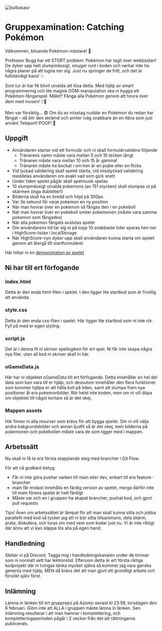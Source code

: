 ![bulbasaur](./assets/background.png)

# Gruppexamination: Catching Pokémon

Välkommen, blivande Pokémon-mästare! 🌟

Professor Bugg har ett STORT problem: Pokémon har tagit över webbsidan! De dyker upp helt slumpmässigt, smyger runt i koden och verkar inte ha några planer på att lugna ner sig. Just nu springer de fritt, och det är fullständigt kaos! 💥

Som tur är har NI blivit utvalda att lösa detta. Med hjälp av smart programmering och lite magisk DOM-manipulation ska ni bygga ett Pokémon-fångarspel. Målet? Fånga alla Pokémon genom att hovra över dem med musen! 🖱️🎯

Men var försiktig… 😨 Om du av misstag nuddar en Pokémon du redan har fångat – då blir den skrämd och smiter iväg snabbare än en Abra som just använt Teleport! POOF! 💨

## Uppgift

* Användaren startar vid ett formulär och ni skall formulärvalidera följande
  - Tränarens namn måste vara mellan 5 och 10 tecken långt
  - Tränaren måste vara mellan 10 och 15 år gammal
  - Tränaren måste ha bockat i om hen är en pojke eller en flicka
* Vid lyckad validering skall spelet starta, vid misslyckad validering meddelas användaren om exakt vad som gick snett
* Under tiden spelet pågår skall spelmusik spelas
* 10 slumpmässigt utvalda pokemons (av 151 stycken) skall slumpas ut på skärmen (inga dubletter!)
* Bilderna skall ha en bredd och höjd på 300px.
* Var 3e sekund får varje pokemon en ny position
* När man hovrar över en pokemon så fångas den i en pokeboll
* När man hovrar över en pokeboll smiter pokemonen (måste vara samma pokemon som fångades)
* När alla pokemon fångats avslutas spelet
* Om användarens tid tar sig in på topp 10 snabbaste tider sparas hen ner i HighScore-listan i localStorage
* När HighScore-vyn dyker upp skall användaren kunna starta om spelet genom att återgå till startformuläret

Här hittar ni en [demonstration av spelet](https://drive.google.com/file/d/1XqZY1tBt95HNET9k9-ZnyZomu4RcXfEs/view?usp=sharing)

## Ni har till ert förfogande

### index.html

Detta är den enda html-filen i spelet. I den ligger lite startkod som är frivillig att använda.

### style.css

Detta är den enda css-filen i spelet. Här ligger lite startkod som ni inte rör. Fyll på med er egen styling.

### script.js

Det är i denna fil ni skriver spellogiken för ert spel. Ni får inte skapa några nya filer, utan all kod ni skriver skall in här.

### oGameData.js

Här har ni objektet oGameData till ert förfogande. Detta innehåller en hel del data som kan vara till er hjälp, och dessutom innehåller den flera funktioner som kommer hjälpa er att hålla koll på tiden, samt att slumpa fram nya positioner åt era pokemonbilder.
Rör helst inte koden, men om ni vill döpa om objektet till något kortare så är det okej.

### Mappen assets

Här finner ni alla resurser som krävs för att bygga spelet. Om ni vill välja andra bakgrundsbilder och annan ljudfil så är det okej, men bilderna på pokemonen och pokebollen måste vara de som ligger med i mappen.

## Arbetssätt

Nu skall ni få ta era första stapplande steg med brancher i Git Flow.

För att nå godkänt betyg:

* Får ni inte göra pushar varken till main eller dev, enbart till era feature-brancher
* main får endast innehålla en färdig version av spelet, merga därför inte till main förens spelet är helt färdigt
* Måste var och en i gruppen ha skapat brancher, pushat kod, och gjort pull requests

Tips! Även om arbetssättet är lämpat för att man skall kunna sitta och jobba parallellt med kod så tycker jag att ni bör sitta tillsammans, dela skärm, prata, diskutera, och turas om med vem som kodar just nu. Vi är inte riktigt där ännu att vi kan släppa lös alla på egen hand.

## Handledning

Sköter vi på Discord. Tagga mig i handledningskanalen under de timmar som ni normalt sett har lektionstid. Eftersom detta är ert första riktiga kodprojekt där ni tvingas tänka mycket själva så kommer jag vara ganska generös med hjälp, MEN då krävs det att man gjort ett grundligt arbete och försökt själv först. 

## Inlämning

Lämna in länken till ert grupprepo på Azomo senast kl 23:59, torsdagen den 6 februari. Glöm inte att ALLA i gruppen måste lämna in länken. Sen inlämning resulterar i att man hamnar i komplettering, och kompletteringsperioden pågår i 2 veckor från det att rättningarna publicerats.
